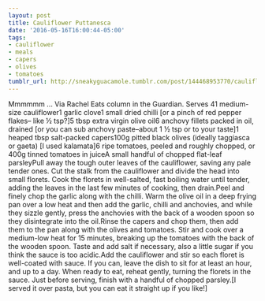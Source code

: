 ```yaml
---
layout: post
title: Cauliflower Puttanesca
date: '2016-05-16T16:00:44-05:00'
tags:
- cauliflower
- meals
- capers
- olives
- tomatoes
tumblr_url: http://sneakyguacamole.tumblr.com/post/144468953770/cauliflower-puttanesca
---
```

Mmmmmm … Via Rachel Eats column in the Guardian. Serves 41 medium-size cauliflower1 garlic clove1 small dried chilli [or a pinch of red pepper flakes– like ½ tsp?]5 tbsp extra virgin olive oil6 anchovy fillets packed in oil, drained [or you can sub anchovy paste–about 1 ½ tsp or to your taste]1 heaped tbsp salt-packed capers100g pitted black olives (ideally taggiasca or gaeta) [I used kalamata]6 ripe tomatoes, peeled and roughly chopped, or 400g tinned tomatoes in juiceA small handful of chopped flat-leaf parsleyPull away the tough outer leaves of the cauliflower, saving any pale tender ones. Cut the stalk from the cauliflower and divide the head into small florets. Cook the florets in well-salted, fast boiling water until tender, adding the leaves in the last few minutes of cooking, then drain.Peel and finely chop the garlic along with the chilli. Warm the olive oil in a deep frying pan over a low heat and then add the garlic, chilli and anchovies, and while they sizzle gently, press the anchovies with the back of a wooden spoon so they disintegrate into the oil.Rinse the capers and chop them, then add them to the pan along with the olives and tomatoes. Stir and cook over a medium-low heat for 15 minutes, breaking up the tomatoes with the back of the wooden spoon. Taste and add salt if necessary, also a little sugar if you think the sauce is too acidic.Add the cauliflower and stir so each floret is well-coated with sauce. If you can, leave the dish to sit for at least an hour, and up to a day. When ready to eat, reheat gently, turning the florets in the sauce. Just before serving, finish with a handful of chopped parsley.[I served it over pasta, but you can eat it straight up if you like!]
